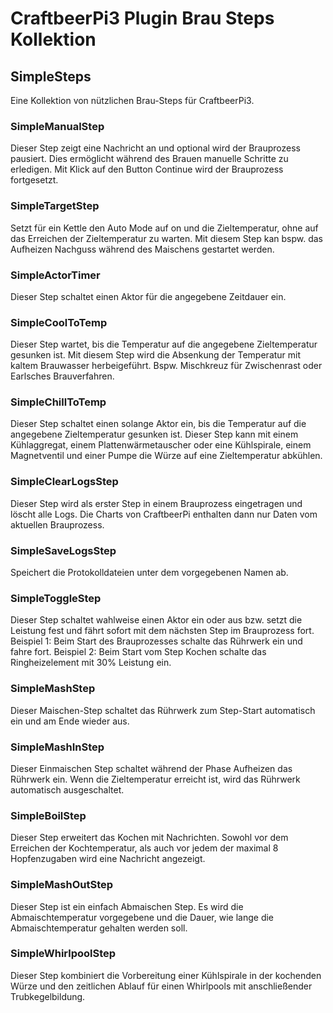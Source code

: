 # CraftbeerPi3 Plugin Brau Steps Kollektion

## SimpleSteps

Eine Kollektion von nützlichen Brau-Steps für CraftbeerPi3.

### SimpleManualStep

Dieser Step zeigt eine Nachricht an und optional wird der Brauprozess pausiert. Dies ermöglicht während des Brauen manuelle Schritte zu erledigen. Mit Klick auf den Button Continue wird der Brauprozess fortgesetzt.

### SimpleTargetStep

Setzt für ein Kettle den Auto Mode auf on und die Zieltemperatur, ohne auf das Erreichen der Zieltemperatur zu warten. Mit diesem Step kan bspw. das Aufheizen Nachguss während des Maischens gestartet werden.

### SimpleActorTimer

Dieser Step schaltet einen Aktor für die angegebene Zeitdauer ein.

### SimpleCoolToTemp

Dieser Step wartet, bis die Temperatur auf die angegebene Zieltemperatur gesunken ist. Mit diesem Step wird die Absenkung der Temperatur mit kaltem Brauwasser herbeigeführt. Bspw. Mischkreuz für Zwischenrast oder Earlsches Brauverfahren.

### SimpleChillToTemp

Dieser Step schaltet einen solange Aktor ein, bis die Temperatur auf die angegebene Zieltemperatur gesunken ist. Dieser Step kann mit einem Kühlaggregat, einem Plattenwärmetauscher oder eine Kühlspirale, einem Magnetventil und einer Pumpe die Würze auf eine Zieltemperatur abkühlen.

### SimpleClearLogsStep

Dieser Step wird als erster Step in einem Brauprozess eingetragen und löscht alle Logs. Die Charts von CraftbeerPi enthalten dann nur Daten vom aktuellen Brauprozess.

### SimpleSaveLogsStep

Speichert die Protokolldateien unter dem vorgegebenen Namen ab.

### SimpleToggleStep

Dieser Step schaltet wahlweise einen Aktor ein oder aus bzw. setzt die Leistung fest und fährt sofort mit dem nächsten Step im Brauprozess fort.
Beispiel 1: Beim Start des Brauprozesses schalte das Rührwerk ein und fahre fort.
Beispiel 2: Beim Start vom Step Kochen schalte das Ringheizelement mit 30% Leistung ein.

### SimpleMashStep

Dieser Maischen-Step schaltet das Rührwerk zum Step-Start automatisch ein und am Ende wieder aus.

### SimpleMashInStep

Dieser Einmaischen Step schaltet während der Phase Aufheizen das Rührwerk ein. Wenn die Zieltemperatur erreicht ist, wird das Rührwerk automatisch ausgeschaltet.

### SimpleBoilStep

Dieser Step erweitert das Kochen mit Nachrichten. Sowohl vor dem Erreichen der Kochtemperatur, als auch vor jedem der maximal 8 Hopfenzugaben wird eine Nachricht angezeigt.

### SimpleMashOutStep

Dieser Step ist ein einfach Abmaischen Step. Es wird die Abmaischtemperatur vorgegebene und die Dauer, wie lange die Abmaischtemperatur gehalten werden soll.

### SimpleWhirlpoolStep

Dieser Step kombiniert die Vorbereitung einer Kühlspirale in der kochenden Würze und den zeitlichen Ablauf für einen Whirlpools mit anschließender Trubkegelbildung.

